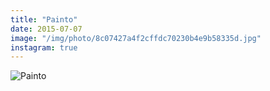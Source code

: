 ```yaml
---
title: "Painto"
date: 2015-07-07
image: "/img/photo/8c07427a4f2cffdc70230b4e9b58335d.jpg"
instagram: true
---
```


![Painto](/img/photo/8c07427a4f2cffdc70230b4e9b58335d.jpg)
